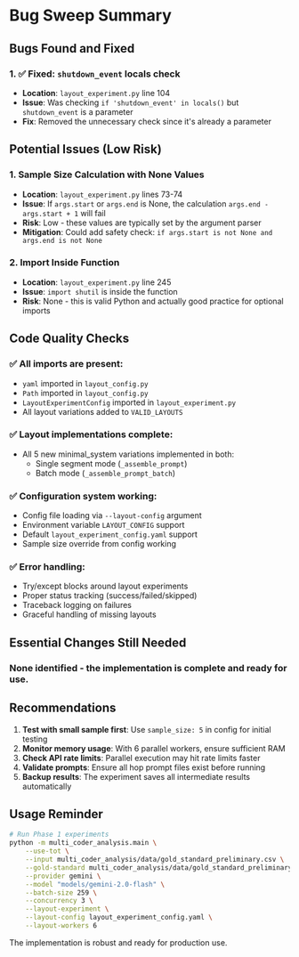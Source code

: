 # Bug Sweep Summary

## Bugs Found and Fixed

### 1. ✅ Fixed: `shutdown_event` locals check
- **Location**: `layout_experiment.py` line 104
- **Issue**: Was checking `if 'shutdown_event' in locals()` but `shutdown_event` is a parameter
- **Fix**: Removed the unnecessary check since it's already a parameter

## Potential Issues (Low Risk)

### 1. Sample Size Calculation with None Values
- **Location**: `layout_experiment.py` lines 73-74
- **Issue**: If `args.start` or `args.end` is None, the calculation `args.end - args.start + 1` will fail
- **Risk**: Low - these values are typically set by the argument parser
- **Mitigation**: Could add safety check: `if args.start is not None and args.end is not None`

### 2. Import Inside Function
- **Location**: `layout_experiment.py` line 245
- **Issue**: `import shutil` is inside the function
- **Risk**: None - this is valid Python and actually good practice for optional imports

## Code Quality Checks

### ✅ All imports are present:
- `yaml` imported in `layout_config.py`
- `Path` imported in `layout_config.py`
- `LayoutExperimentConfig` imported in `layout_experiment.py`
- All layout variations added to `VALID_LAYOUTS`

### ✅ Layout implementations complete:
- All 5 new minimal_system variations implemented in both:
  - Single segment mode (`_assemble_prompt`)
  - Batch mode (`_assemble_prompt_batch`)

### ✅ Configuration system working:
- Config file loading via `--layout-config` argument
- Environment variable `LAYOUT_CONFIG` support
- Default `layout_experiment_config.yaml` support
- Sample size override from config working

### ✅ Error handling:
- Try/except blocks around layout experiments
- Proper status tracking (success/failed/skipped)
- Traceback logging on failures
- Graceful handling of missing layouts

## Essential Changes Still Needed

### None identified - the implementation is complete and ready for use.

## Recommendations

1. **Test with small sample first**: Use `sample_size: 5` in config for initial testing
2. **Monitor memory usage**: With 6 parallel workers, ensure sufficient RAM
3. **Check API rate limits**: Parallel execution may hit rate limits faster
4. **Validate prompts**: Ensure all hop prompt files exist before running
5. **Backup results**: The experiment saves all intermediate results automatically

## Usage Reminder

```bash
# Run Phase 1 experiments
python -m multi_coder_analysis.main \
    --use-tot \
    --input multi_coder_analysis/data/gold_standard_preliminary.csv \
    --gold-standard multi_coder_analysis/data/gold_standard_preliminary.csv \
    --provider gemini \
    --model "models/gemini-2.0-flash" \
    --batch-size 259 \
    --concurrency 3 \
    --layout-experiment \
    --layout-config layout_experiment_config.yaml \
    --layout-workers 6
```

The implementation is robust and ready for production use. 